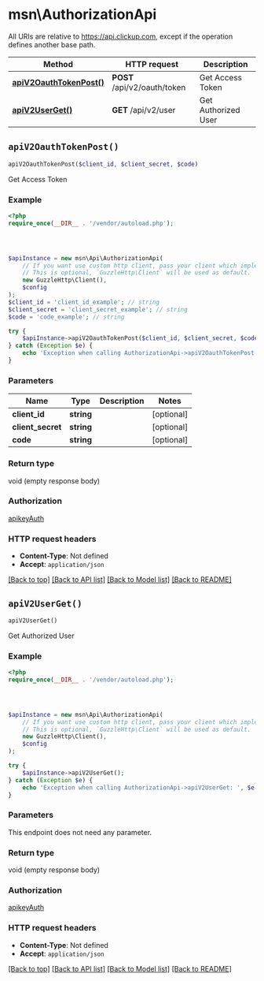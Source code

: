 # msn\AuthorizationApi

All URIs are relative to https://api.clickup.com, except if the operation defines another base path.

| Method | HTTP request | Description |
| ------------- | ------------- | ------------- |
| [**apiV2OauthTokenPost()**](AuthorizationApi.md#apiV2OauthTokenPost) | **POST** /api/v2/oauth/token | Get Access Token |
| [**apiV2UserGet()**](AuthorizationApi.md#apiV2UserGet) | **GET** /api/v2/user | Get Authorized User |


## `apiV2OauthTokenPost()`

```php
apiV2OauthTokenPost($client_id, $client_secret, $code)
```

Get Access Token

### Example

```php
<?php
require_once(__DIR__ . '/vendor/autoload.php');




$apiInstance = new msn\Api\AuthorizationApi(
    // If you want use custom http client, pass your client which implements `GuzzleHttp\ClientInterface`.
    // This is optional, `GuzzleHttp\Client` will be used as default.
    new GuzzleHttp\Client(),
    $config
);
$client_id = 'client_id_example'; // string
$client_secret = 'client_secret_example'; // string
$code = 'code_example'; // string

try {
    $apiInstance->apiV2OauthTokenPost($client_id, $client_secret, $code);
} catch (Exception $e) {
    echo 'Exception when calling AuthorizationApi->apiV2OauthTokenPost: ', $e->getMessage(), PHP_EOL;
}
```

### Parameters

| Name | Type | Description  | Notes |
| ------------- | ------------- | ------------- | ------------- |
| **client_id** | **string**|  | [optional] |
| **client_secret** | **string**|  | [optional] |
| **code** | **string**|  | [optional] |

### Return type

void (empty response body)

### Authorization

[apikeyAuth](../../README.md#apikeyAuth)

### HTTP request headers

- **Content-Type**: Not defined
- **Accept**: `application/json`

[[Back to top]](#) [[Back to API list]](../../README.md#endpoints)
[[Back to Model list]](../../README.md#models)
[[Back to README]](../../README.md)

## `apiV2UserGet()`

```php
apiV2UserGet()
```

Get Authorized User

### Example

```php
<?php
require_once(__DIR__ . '/vendor/autoload.php');




$apiInstance = new msn\Api\AuthorizationApi(
    // If you want use custom http client, pass your client which implements `GuzzleHttp\ClientInterface`.
    // This is optional, `GuzzleHttp\Client` will be used as default.
    new GuzzleHttp\Client(),
    $config
);

try {
    $apiInstance->apiV2UserGet();
} catch (Exception $e) {
    echo 'Exception when calling AuthorizationApi->apiV2UserGet: ', $e->getMessage(), PHP_EOL;
}
```

### Parameters

This endpoint does not need any parameter.

### Return type

void (empty response body)

### Authorization

[apikeyAuth](../../README.md#apikeyAuth)

### HTTP request headers

- **Content-Type**: Not defined
- **Accept**: `application/json`

[[Back to top]](#) [[Back to API list]](../../README.md#endpoints)
[[Back to Model list]](../../README.md#models)
[[Back to README]](../../README.md)
